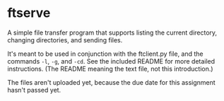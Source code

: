 # ftserve
A simple file transfer program that supports listing the current directory, changing directories, and sending files.

It's meant to be used in conjunction with the ftclient.py file, and the commands `-l`, `-g`, and `-cd`. See the included README for more detailed instructions. (The README meaning the text file, not this introduction.)

The files aren't uploaded yet, because the due date for this assignment hasn't passed yet.
